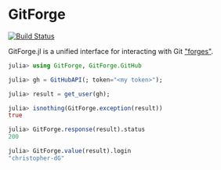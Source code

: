 # GitForge

[![Build Status](https://travis-ci.com/christopher-dG/GitForge.jl.svg?branch=master)](https://travis-ci.com/christopher-dG/GitForge.jl)

GitForge.jl is a unified interface for interacting with Git ["forges"](https://en.wikipedia.org/wiki/Forge_(software)).

```julia
julia> using GitForge, GitForge.GitHub

julia> gh = GitHubAPI(; token="<my token>");

julia> result = get_user(gh);

julia> isnothing(GitForge.exception(result))
true

julia> GitForge.response(result).status
200

julia> GitForge.value(result).login
"christopher-dG"
```
